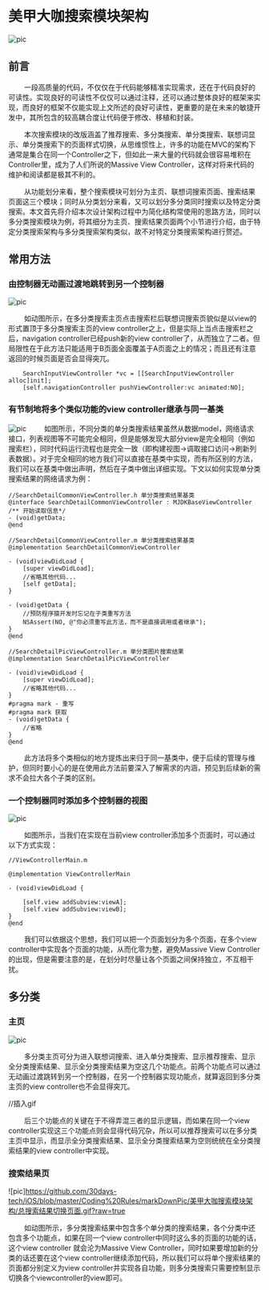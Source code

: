 # 美甲大咖搜索模块架构
![pic](https://github.com/30days-tech/iOS/blob/master/Coding%20Rules/markDownPic/美甲大咖搜索模块架构/部分设计图.png?raw=true)
## 前言

&nbsp;&nbsp;&nbsp;&nbsp;&nbsp;&nbsp;&nbsp;&nbsp;一段高质量的代码，不仅仅在于代码能够精准实现需求，还在于代码良好的可读性。实现良好的可读性不仅仅可以通过注释，还可以通过整体良好的框架来实现，而良好的框架不仅能实现上文所述的良好可读性，更重要的是在未来的敏捷开发中，其所包含的较高耦合度让代码便于修改、移植和封装。  

&nbsp;&nbsp;&nbsp;&nbsp;&nbsp;&nbsp;&nbsp;&nbsp;本次搜索模块的改版涵盖了推荐搜索、多分类搜索、单分类搜索、联想词显示、单分类搜索下的页面样式切换，从思维惯性上，许多的功能在MVC的架构下通常是集合在同一个Controller之下，但如此一来大量的代码就会很容易堆积在Controller里，成为了人们所说的Massive View Controller，这样对将来代码的维护和阅读都是极其不利的。

&nbsp;&nbsp;&nbsp;&nbsp;&nbsp;&nbsp;&nbsp;&nbsp;从功能划分来看，整个搜索模块可划分为主页、联想词搜索页面、搜索结果页面这三个模块；同时从分类划分来看，又可以划分多分类同时搜索以及特定分类搜索。本文首先将介绍本次设计架构过程中为简化结构常使用的思路方法，同时以多分类搜索模块为例，将其细分为主页、搜索结果页面两个小节进行介绍，由于特定分类搜索架构与多分类搜索架构类似，故不对特定分类搜索架构进行赘述。

## 常用方法
### 由控制器无动画过渡地跳转到另一个控制器

![pic](https://github.com/30days-tech/iOS/blob/master/Coding%20Rules/markDownPic/美甲大咖搜索模块架构/控制器无动画过渡.gif?raw=true)

&nbsp;&nbsp;&nbsp;&nbsp;&nbsp;&nbsp;&nbsp;&nbsp;如动图所示，在多分类搜索主页点击搜索栏后联想词搜索页貌似是以view的形式置顶于多分类搜索主页的view controller之上，但是实际上当点击搜索栏之后，navigation controller已经push新的view controller了，从而独立了二者。但局限性在于此方法只能适用于B页面全面覆盖于A页面之上的情况；而且还有注意返回的时候页面是否会显得突兀。

```
    SearchInputViewController *vc = [[SearchInputViewController alloc]init];
    [self.navigationController pushViewController:vc animated:NO];

```


### 有节制地将多个类似功能的view controller继承与同一基类
![pic](https://github.com/30days-tech/iOS/blob/master/Coding%20Rules/markDownPic/美甲大咖搜索模块架构/各个单分类设计图.png?raw=true)
&nbsp;&nbsp;&nbsp;&nbsp;&nbsp;&nbsp;&nbsp;&nbsp;如图所示，不同分类的单分类搜索结果虽然从数据model，网络请求接口，列表视图等不可能完全相同，但是能够发现大部分view是完全相同（例如搜索栏），同时代码运行流程也是完全一致（即构建视图->调取接口访问->刷新列表数据）。对于完全相同的地方我们可以直接在基类中实现，而有所区别的方法，我们可以在基类中做出声明，然后在子类中做出详细实现。下文以如何实现单分类搜索结果的网络请求为例：

```
//SearchDetailCommonViewController.h 单分类搜索结果基类
@interface SearchDetailCommonViewController : MJDKBaseViewController
/** 开始读取信息*/
- (void)getData;
@end
```

```
//SearchDetailCommonViewController.m 单分类搜索结果基类
@implementation SearchDetailCommonViewController

- (void)viewDidLoad {
    [super viewDidLoad];
    //省略其他代码...
    [self getData];
}

- (void)getData {
    //预防程序猿开发时忘记在子类重写方法
    NSAssert(NO, @"你必须重写此方法，而不是直接调用或者继承");
}
@end
```

```
//SearchDetailPicViewController.m 单分类图片搜索结果
@implementation SearchDetailPicViewController

- (void)viewDidLoad {
    [super viewDidLoad];
    //省略其他代码...
}
#pragma mark - 重写
#pragma mark 获取
- (void)getData {
    //省略
}
@end
```

&nbsp;&nbsp;&nbsp;&nbsp;&nbsp;&nbsp;&nbsp;&nbsp;此方法将多个类相似的地方提炼出来归于同一基类中，便于后续的管理与维护，但同时要小心的是在使用此方法前要深入了解需求的内涵，预见到后续新的需求不会拉大各个子类的区别。

### 一个控制器同时添加多个控制器的视图
![pic](https://github.com/30days-tech/iOS/blob/master/Coding%20Rules/markDownPic/美甲大咖搜索模块架构/常用方法插图.png?raw=true)

&nbsp;&nbsp;&nbsp;&nbsp;&nbsp;&nbsp;&nbsp;&nbsp;如图所示，当我们在实现在当前view controller添加多个页面时，可以通过以下方式实现：
```
//ViewControllerMain.m

@implementation ViewControllerMain

- (void)viewDidLoad {

    [self.view addSubview:viewA];
    [self.view addSubview:viewB];
}
@end
```

&nbsp;&nbsp;&nbsp;&nbsp;&nbsp;&nbsp;&nbsp;&nbsp;我们可以依据这个思想，我们可以把一个页面划分为多个页面，在多个view controller中实现各个页面的功能，从而化零为整，避免Massive View Controller的出现，但是需要注意的是，在划分时尽量让各个页面之间保持独立，不互相干扰。
## 多分类

### 主页
![pic](https://github.com/30days-tech/iOS/blob/master/Coding%20Rules/markDownPic/美甲大咖搜索模块架构/多分类首页图.png?raw=true)

&nbsp;&nbsp;&nbsp;&nbsp;&nbsp;&nbsp;&nbsp;&nbsp;多分类主页可分为进入联想词搜索、进入单分类搜索、显示推荐搜索、显示全分类搜索结果、显示全分类搜索结果为空这几个功能点。前两个功能点可以通过无动画过渡跳转到另一个控制器，在另一个控制器实现功能点，就算返回到多分类主页的view controller也不会显得突兀。



//插入gif

&nbsp;&nbsp;&nbsp;&nbsp;&nbsp;&nbsp;&nbsp;&nbsp;后三个功能点的关键在于不得弄混三者的显示逻辑，而如果在同一个view controller实现这三个功能点则会显得代码冗杂，所以可以推荐搜索可以在多分类主页中显示，而显示全分类搜索结果、显示全分类搜索结果为空则统统在全分类搜索结果的view controller中实现。


### 搜索结果页

![pic]https://github.com/30days-tech/iOS/blob/master/Coding%20Rules/markDownPic/美甲大咖搜索模块架构/总搜索结果切换页面.gif?raw=true

&nbsp;&nbsp;&nbsp;&nbsp;&nbsp;&nbsp;&nbsp;&nbsp;如动图所示，多分类搜索结果中包含多个单分类的搜索结果，各个分类中还包含多个功能点，如果在同一个view controller中同时这么多的页面的功能的话，这个view controller 就会沦为Massive View Controller，同时如果要增加新的分类的话还要在这个view controller继续添加代码，所以我们可以将单个搜索结果的页面都分别定义为view controller并实现各自功能，则多分类搜索只需要控制显示切换各个viewcontroller的view即可。


